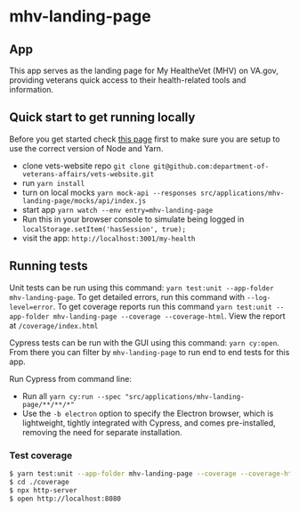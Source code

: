# mhv-landing-page

## App

This app serves as the landing page for My HealtheVet (MHV) on VA.gov, providing veterans quick access to their health-related tools and information.

## Quick start to get running locally

Before you get started check [this page](https://depo-platform-documentation.scrollhelp.site/developer-docs/setting-up-your-local-frontend-environment) first to make sure you are setup to use the correct version of Node and Yarn.

- clone vets-website repo `git clone git@github.com:department-of-veterans-affairs/vets-website.git`
- run `yarn install`
- turn on local mocks `yarn mock-api --responses src/applications/mhv-landing-page/mocks/api/index.js`
- start app `yarn watch --env entry=mhv-landing-page`
- Run this in your browser console to simulate being logged in `localStorage.setItem('hasSession', true);`
- visit the app: `http://localhost:3001/my-health`

## Running tests

Unit tests can be run using this command: `yarn test:unit --app-folder mhv-landing-page`. To get detailed errors, run this command with `--log-level=error`. To get coverage reports run this command `yarn test:unit --app-folder mhv-landing-page --coverage --coverage-html`. View the report at `/coverage/index.html`

Cypress tests can be run with the GUI using this command: `yarn cy:open`. From there you can filter by `mhv-landing-page` to run end to end tests for this app.

Run Cypress from command line:

- Run all `yarn cy:run --spec "src/applications/mhv-landing-page/**/**/*"`
- Use the `-b electron` option to specify the Electron browser, which is lightweight, tightly integrated with Cypress, and comes pre-installed, removing the need for separate installation.

### Test coverage

```bash
$ yarn test:unit --app-folder mhv-landing-page --coverage --coverage-html
$ cd ./coverage
$ npx http-server
$ open http://localhost:8080
```
